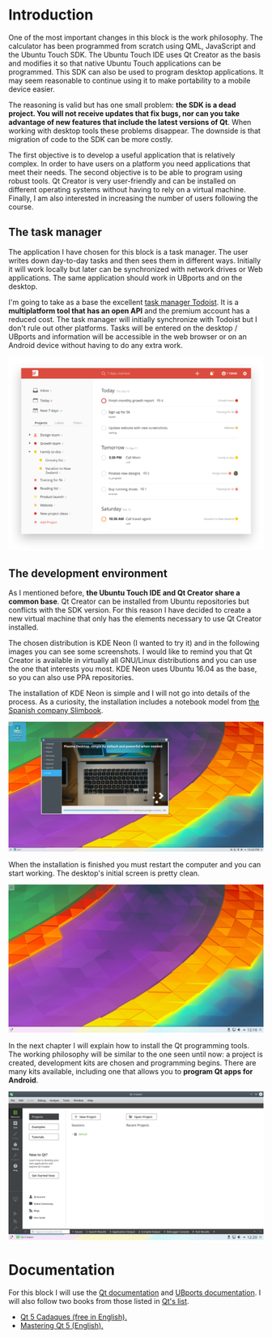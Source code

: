 # Introduction

One of the most important changes in this block is the work philosophy. The calculator has been programmed from scratch using QML, JavaScript and the Ubuntu Touch SDK. The Ubuntu Touch IDE uses Qt Creator as the basis and modifies it so that native Ubuntu Touch applications can be programmed. This SDK can also be used to program desktop applications. It may seem reasonable to continue using it to make portability to a mobile device easier.

The reasoning is valid but has one small problem: **the SDK is a dead project. You will not receive updates that fix bugs, nor can you take advantage of new features that include the latest versions of Qt**. When working with desktop tools these problems disappear. The downside is that migration of code to the SDK can be more costly. 

The first objective is to develop a useful application that is relatively complex. In order to have users on a platform you need applications that meet their needs. The second objective is to be able to program using robust tools. Qt Creator is very user-friendly and can be installed on different operating systems without having to rely on a virtual machine. Finally, I am also interested in increasing the number of users following the course.

## The task manager

The application I have chosen for this block is a task manager. The user writes down day-to-day tasks and then sees them in different ways. Initially it will work locally but later can be synchronized with network drives or Web applications. The same application should work in UBports and on the desktop.

I'm going to take as a base the excellent [task manager Todoist](https://todoist.com). It is a **multiplatform tool that has an open API** and the premium account has a reduced cost. The task manager will initially synchronize with Todoist but I don't rule out other platforms. Tasks will be entered on the desktop / UBports and information will be accessible in the web browser or on an Android device without having to do any extra work.

![Todoist WebApp](chapter-06-s01/01_webapp_todoist.png)

## The development environment

As I mentioned before, **the Ubuntu Touch IDE and Qt Creator share a common base**. Qt Creator can be installed from Ubuntu repositories but conflicts with the SDK version. For this reason I have decided to create a new virtual machine that only has the elements necessary to use Qt Creator installed.

The chosen distribution is KDE Neon (I wanted to try it) and in the following images you can see some screenshots. I would like to remind you that Qt Creator is available in virtually all GNU/Linux distributions and you can use the one that interests you most. KDE Neon uses Ubuntu 16.04 as the base, so you can also use PPA repositories.

The installation of KDE Neon is simple and I will not go into details of the process. As a curiosity, the installation includes a notebook model from [the Spanish company Slimbook](https://slimbook.es/).

![KDE Neon with Slimbook](chapter-06-s01/02_kde_slimbook.png)

When the installation is finished you must restart the computer and you can start working. The desktop's initial screen is pretty clean. 

![KDE Neon](chapter-06-s01/03_kde_desktop.png)

In the next chapter I will explain how to install the Qt programming tools. The working philosophy will be similar to the one seen until now: a project is created, development kits are chosen and programming begins. There are many kits available, including one that allows you to **program Qt apps for Android**.

![Qt Creator](chapter-06-s01/04_qtcreator.png)

# Documentation

For this block I will use the [Qt documentation](https://doc.qt.io/) and [UBports documentation](https://api-docs.ubports.com/). I will also follow two books from those listed in [Qt's list](https://wiki.qt.io/Books).

- [Qt 5 Cadaques (free in English).](http://qmlbook.github.io/)
- [Mastering Qt 5 (English).](https://www.packtpub.com/application-development/mastering-qt-5)